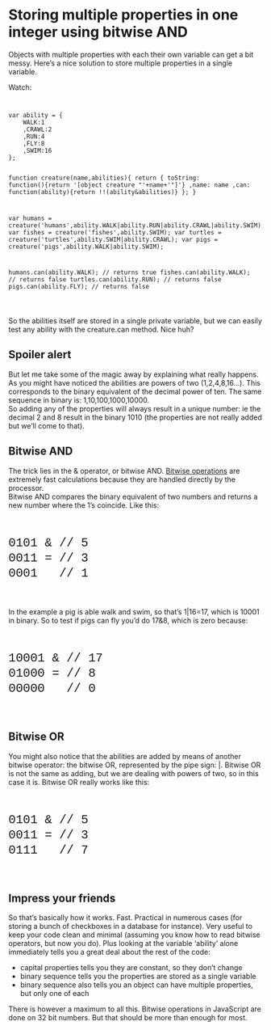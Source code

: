 <!--
  id: 1826
  description: Multiple properties as variables can take up a lot of space. Here's a way to store them in a single variable using bitwise operations.
  date: 2013-01-22T14:37:43
  modified: 2014-05-06T16:24:03
  slug: multiple-properties-in-one-variable
  type: post
  excerpt: <p>Objects with multiple properties with each their own variable can get a bit messy. Here&#8217;s a nice solution to store multiple properties in a single variable.</p>
  categories: code, Java, JavaScript, ActionScript
  tags: 
  metaKeyword: properties
  metaTitle: Storing multiple properties in a single integer using bitwise AND
  metaDescription: Multiple properties as variables can take up a lot of space. Here's a way to store them in a single variable using bitwise operations.
  inCv: 
  inPortfolio: 
  dateFrom: 
  dateTo: 
-->

# Storing multiple properties in one integer using bitwise AND

<p>Objects with multiple properties with each their own variable can get a bit messy. Here&#8217;s a nice solution to store multiple properties in a single variable.</p>
<p><!--more--> </p>
<p>Watch:<code data-language="javascript"></p>
<pre>var ability = {
	WALK:1
	,CRAWL:2
	,RUN:4
	,FLY:8
	,SWIM:16
};

function creature(name,abilities){
	return {
		toString: function(){return '[object creature "'+name+'"]'}
		,name: name
		,can: function(ability){return !!(ability&abilities)}
	};
}

var humans = creature('humans',ability.WALK|ability.RUN|ability.CRAWL|ability.SWIM);
var fishes = creature('fishes',ability.SWIM);
var turtles = creature('turtles',ability.SWIM|ability.CRAWL);
var pigs = creature('pigs',ability.WALK|ability.SWIM);

humans.can(ability.WALK); // returns true
fishes.can(ability.WALK); // returns false
turtles.can(ability.RUN); // returns false
pigs.can(ability.FLY); // returns false</pre>
<p></code></p>
<p>So the abilities itself are stored in a single private variable, but we can easily test any ability with the creature.can method. Nice huh?</p>
<h2>Spoiler alert</h2>
<p>But let me take some of the magic away by explaining what really happens.<br />
As you might have noticed the abilities are powers of two (1,2,4,8,16&#8230;). This corresponds to the binary equivalent of the decimal power of ten. The same sequence in binary is: 1,10,100,1000,10000.<br />
So adding any of the properties will always result in a unique number: ie the decimal 2 and 8 result in the binary 1010 (the properties are not really added but we&#8217;ll come to that).</p>
<h2>Bitwise AND</h2>
<p>The trick lies in the &#038; operator, or bitwise AND. <a href="http://en.wikipedia.org/wiki/Bitwise_operation">Bitwise operations</a> are extremely fast calculations because they are handled directly by the processor.<br />
Bitwise AND compares the binary equivalent of two numbers and returns a new number where the 1&#8217;s coincide. Like this:<br />
<code data-language="javascript" data-line="-1"></p>
<pre style="font: 24px/30px Inconsolata,courier,monospace;">0101 & // 5
0011 = // 3
0001   // 1</pre>
<p></code></p>
<p>In the example a pig is able walk and swim, so that&#8217;s 1|16=17, which is 10001 in binary. So to test if pigs can fly you&#8217;d do 17&#038;8, which is zero because:<br />
<code data-language="javascript" data-line="-1"></p>
<pre style="font: 24px/30px Inconsolata,courier,monospace;">10001 & // 17
01000 = // 8
00000   // 0</pre>
<p></code></p>
<h2>Bitwise OR</h2>
<p>You might also notice that the abilities are added by means of another bitwise operator: the bitwise OR, represented by the pipe sign: |. Bitwise OR is not the same as adding, but we are dealing with powers of two, so in this case it is. Bitwise OR really works like this:<br />
<code data-language="javascript" data-line="-1"></p>
<pre style="font: 24px/30px Inconsolata,courier,monospace;">0101 & // 5
0011 = // 3
0111   // 7</pre>
<p></code></p>
<h2>Impress your friends</h2>
<p>So that&#8217;s basically how it works. Fast. Practical in numerous cases (for storing a bunch of checkboxes in a database for instance). Very useful to keep your code clean and minimal (assuming you know how to read bitwise operators, but now you do). Plus looking at the variable &#8216;ability&#8217; alone immediately tells you a great deal about the rest of the code:</p>
<ul>
<li>capital properties tells you they are constant, so they don&#8217;t change</li>
<li>binary sequence tells you the properties are stored as a single variable</li>
<li>binary sequence also tells you an object can have multiple properties, but only one of each</li>
</ul>
<p>There is however a maximum to all this. Bitwise operations in JavaScript are done on 32 bit numbers. But that should be more than enough for most.</p>